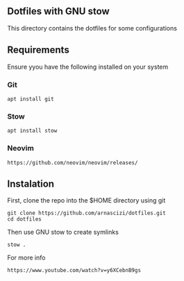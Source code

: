 ## Dotfiles with GNU stow

This directory contains the dotfiles for some configurations

## Requirements

Ensure yyou have the following installed on your system

### Git
```
apt install git
```

### Stow
```
apt install stow
```

### Neovim
```
https://github.com/neovim/neovim/releases/
```

## Instalation

First, clone the repo into the $HOME directory using git
```
git clone https://github.com/arnascizi/dotfiles.git
cd dotfiles
```

Then use GNU stow to create symlinks

```
stow .
```

For more info
```
https://www.youtube.com/watch?v=y6XCebnB9gs
```

